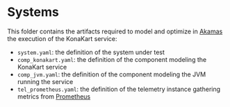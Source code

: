 # Systems

This folder contains the artifacts required to model and optimize in [Akamas][Site] the execution of the KonaKart service:

* `system.yaml`: the definition of the system under test
* `comp_konakart.yaml`: the definition of the component modeling the KonaKart service
* `comp_jvm.yaml`: the definition of the component modeling the JVM running the service
* `tel_prometheus.yaml`: the definition of the telemetry instance gathering metrics from [Prometheus][Prom]

[Site]: https://www.akamas.io/
[Prom]: https://prometheus.io/
